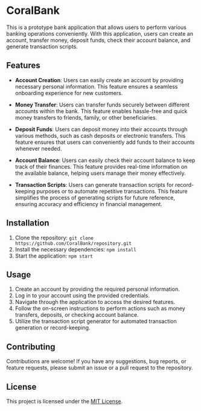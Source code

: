 # CoralBank

This is a prototype bank application that allows users to perform various banking operations conveniently. With this application, users can create an account, transfer money, deposit funds, check their account balance, and generate transaction scripts.

## Features

- **Account Creation**: Users can easily create an account by providing necessary personal information. This feature ensures a seamless onboarding experience for new customers.

- **Money Transfer**: Users can transfer funds securely between different accounts within the bank. This feature enables hassle-free and quick money transfers to friends, family, or other beneficiaries.

- **Deposit Funds**: Users can deposit money into their accounts through various methods, such as cash deposits or electronic transfers. This feature ensures that users can conveniently add funds to their accounts whenever needed.

- **Account Balance**: Users can easily check their account balance to keep track of their finances. This feature provides real-time information on the available balance, helping users manage their money effectively.

- **Transaction Scripts**: Users can generate transaction scripts for record-keeping purposes or to automate repetitive transactions. This feature simplifies the process of generating scripts for future reference, ensuring accuracy and efficiency in financial management.

## Installation

1. Clone the repository: `git clone https://github.com/CoralBank/repository.git`
2. Install the necessary dependencies: `npm install`
3. Start the application: `npm start`

## Usage

1. Create an account by providing the required personal information.
2. Log in to your account using the provided credentials.
3. Navigate through the application to access the desired features.
4. Follow the on-screen instructions to perform actions such as money transfers, deposits, or checking account balance.
5. Utilize the transaction script generator for automated transaction generation or record-keeping.

## Contributing

Contributions are welcome! If you have any suggestions, bug reports, or feature requests, please submit an issue or a pull request to the repository.

## License

This project is licensed under the [MIT License](https://opensource.org/licenses/MIT).
